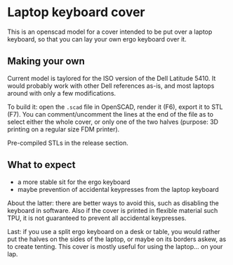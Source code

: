 # Laptop keyboard cover

This is an openscad model for a cover intended to be put over a laptop keyboard, so that you can lay your own ergo keyboard over it.

## Making your own

Current model is taylored for the ISO version of the Dell Latitude 5410. It would probably work with other Dell references as-is, and most laptops around with only a few modifications.

To build it: open the `.scad` file in OpenSCAD, render it (F6), export it to STL (F7). You can comment/uncomment the lines at the end of the file as to select either the whole cover, or only one of the two halves (purpose: 3D printing on a regular size FDM printer).

Pre-compiled STLs in the release section.

## What to expect

- a more stable sit for the ergo keyboard
- maybe prevention of accidental keypresses from the laptop keyboard

About the latter: there are better ways to avoid this, such as disabling the keyboard in software. Also if the cover is printed in flexible material such TPU, it is not guaranteed to prevent all accidental keypresses.

Last: if you use a split ergo keyboard on a desk or table, you would rather put the halves on the sides of the laptop, or maybe on its borders askew, as to create tenting. This cover is mostly useful for using the laptop... on your lap.
